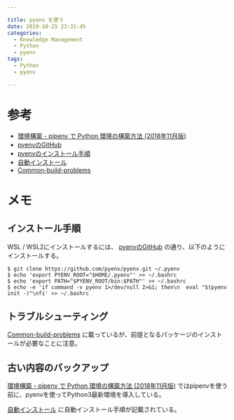 ```yaml
---

title: pyenv を使う
date: 2019-10-25 23:31:45
categories:
  - Knowledge Management
  - Python
  - pyenv
tags:
  - Python
  - pyenv

---
```


# 参考

* [環境構築 - pipenv で Python 環境の構築方法 (2018年11月版)]
* [pyenvのGitHub]
* [pyenvのインストール手順]
* [自動インストール]
* [Common-build-problems]

[環境構築 - pipenv で Python 環境の構築方法 (2018年11月版)]: https://www.pynote.info/entry/python_ubuntu_pipenv#3-pipenv-%E3%81%AE%E5%B0%8E%E5%85%A5
[pyenvのGitHub]: https://github.com/pyenv/pyenv
[pyenvのインストール手順]: https://github.com/pyenv/pyenv#installation
[自動インストール]: https://github.com/pyenv/pyenv-installer
[Common-build-problems]: https://github.com/pyenv/pyenv/wiki/Common-build-problems

# メモ

## インストール手順
WSL / WSL2にインストールするには、 [pyenvのGitHub] の通り、以下のようにインストールする。

```shell
$ git clone https://github.com/pyenv/pyenv.git ~/.pyenv
$ echo 'export PYENV_ROOT="$HOME/.pyenv"' >> ~/.bashrc
$ echo 'export PATH="$PYENV_ROOT/bin:$PATH"' >> ~/.bashrc
$ echo -e 'if command -v pyenv 1>/dev/null 2>&1; then\n  eval "$(pyenv init -)"\nfi' >> ~/.bashrc
```

## トラブルシューティング

[Common-build-problems] に載っているが、前提となるパッケージのインストールが必要なことに注意。

## 古い内容のバックアップ
[環境構築 - pipenv で Python 環境の構築方法 (2018年11月版)] ではpipenvを使う前に、pyenvを使ってPython3最新環境を導入している。

[自動インストール] に自動インストール手順が記載されている。

<!-- vim: set tw=0 ts=4 sw=4: -->
